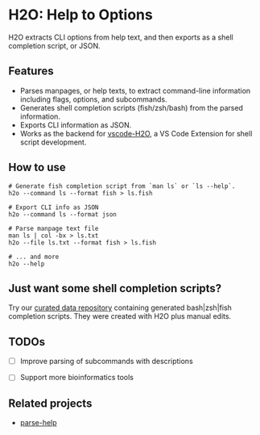 # H2O: Help to Options

H2O extracts CLI options from help text, and then exports as a shell completion script, or JSON.


## Features

* Parses manpages, or help texts, to extract command-line information including flags, options, and subcommands.
* Generates shell completion scripts (fish/zsh/bash) from the parsed information.
* Exports CLI information as JSON.
* Works as the backend for [vscode-H2O](https://marketplace.visualstudio.com/items?itemName=tetradresearch.vscode-h2o), a VS Code Extension for shell script development.


## How to use

```shell
# Generate fish completion script from `man ls` or `ls --help`.
h2o --command ls --format fish > ls.fish

# Export CLI info as JSON
h2o --command ls --format json

# Parse manpage text file
man ls | col -bx > ls.txt
h2o --file ls.txt --format fish > ls.fish

# ... and more
h2o --help
```


## Just want some shell completion scripts?
Try our [curated data repository](https://github.com/yamaton/h2o-curated-data) containing generated bash|zsh|fish completion scripts. They were created with H2O plus manual edits.


## TODOs

- [ ] Improve parsing of subcommands with descriptions
- [ ] Support more bioinformatics tools


## Related projects
* [parse-help](https://github.com/sindresorhus/parse-help)

